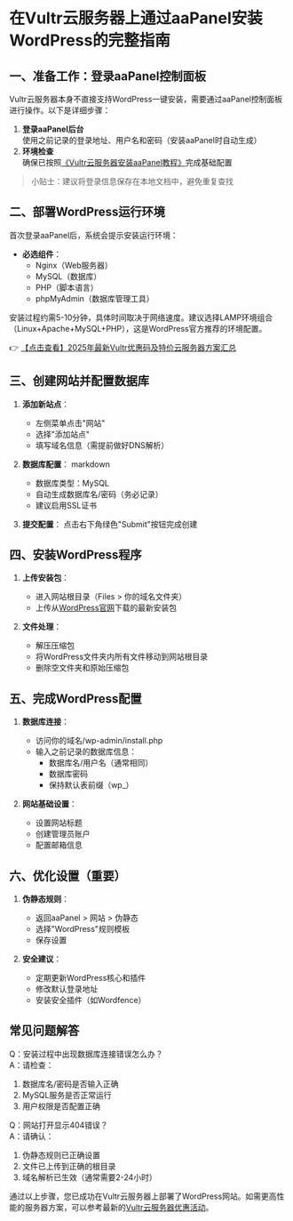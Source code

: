# 在Vultr云服务器上通过aaPanel安装WordPress的完整指南

## 一、准备工作：登录aaPanel控制面板

Vultr云服务器本身不直接支持WordPress一键安装，需要通过aaPanel控制面板进行操作。以下是详细步骤：

1. **登录aaPanel后台**  
   使用之前记录的登录地址、用户名和密码（安装aaPanel时自动生成）
2. **环境检查**  
   确保已按照[《Vultr云服务器安装aaPanel教程》](https://bit.ly/VuLtr)完成基础配置

> 小贴士：建议将登录信息保存在本地文档中，避免重复查找

## 二、部署WordPress运行环境

首次登录aaPanel后，系统会提示安装运行环境：

- **必选组件**：
  - Nginx（Web服务器）
  - MySQL（数据库）
  - PHP（脚本语言）
  - phpMyAdmin（数据库管理工具）

安装过程约需5-10分钟，具体时间取决于网络速度。建议选择LAMP环境组合（Linux+Apache+MySQL+PHP），这是WordPress官方推荐的环境配置。

👉 [【点击查看】2025年最新Vultr优惠码及特价云服务器方案汇总](https://bit.ly/VuLtr)

## 三、创建网站并配置数据库

1. **添加新站点**：
   - 左侧菜单点击"网站"
   - 选择"添加站点"
   - 填写域名信息（需提前做好DNS解析）

2. **数据库配置**：
   markdown
   - 数据库类型：MySQL
   - 自动生成数据库名/密码（务必记录）
   - 建议启用SSL证书
   

3. **提交配置**：
   点击右下角绿色"Submit"按钮完成创建

## 四、安装WordPress程序

1. **上传安装包**：
   - 进入网站根目录（Files > 你的域名文件夹）
   - 上传从[WordPress官网](https://wordpress.org/)下载的最新安装包

2. **文件处理**：
   - 解压压缩包
   - 将WordPress文件夹内所有文件移动到网站根目录
   - 删除空文件夹和原始压缩包

## 五、完成WordPress配置

1. **数据库连接**：
   - 访问你的域名/wp-admin/install.php
   - 输入之前记录的数据库信息：
     - 数据库名/用户名（通常相同）
     - 数据库密码
     - 保持默认表前缀（wp_）

2. **网站基础设置**：
   - 设置网站标题
   - 创建管理员账户
   - 配置邮箱信息

## 六、优化设置（重要）

1. **伪静态规则**：
   - 返回aaPanel > 网站 > 伪静态
   - 选择"WordPress"规则模板
   - 保存设置

2. **安全建议**：
   - 定期更新WordPress核心和插件
   - 修改默认登录地址
   - 安装安全插件（如Wordfence）

## 常见问题解答

Q：安装过程中出现数据库连接错误怎么办？  
A：请检查：  
1. 数据库名/密码是否输入正确  
2. MySQL服务是否正常运行  
3. 用户权限是否配置正确  

Q：网站打开显示404错误？  
A：请确认：  
1. 伪静态规则已正确设置  
2. 文件已上传到正确的根目录  
3. 域名解析已生效（通常需要2-24小时）  

通过以上步骤，您已成功在Vultr云服务器上部署了WordPress网站。如需更高性能的服务器方案，可以参考最新的[Vultr云服务器优惠活动](https://bit.ly/VuLtr)。